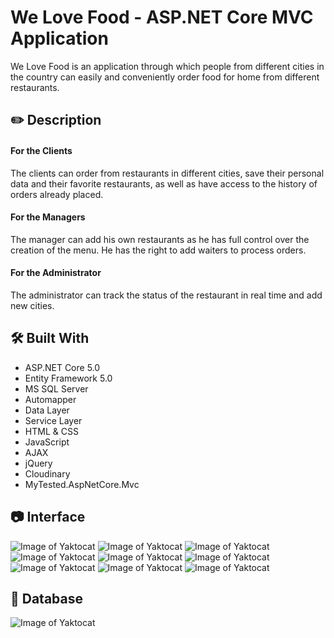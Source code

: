 # We Love Food - ASP.NET Core MVC Application
We Love Food is an application through which people from different cities in the country can easily and conveniently order food for home from different restaurants.

## ✏️ Description

#### For the Clients
The clients can order from restaurants in different cities, save their personal data and their favorite restaurants, as well as have access to the history of orders already placed.

#### For the Managers
The manager can add his own restaurants as he has full control over the creation of the menu. He has the right to add waiters to process orders.

#### For the Administrator
The administrator can track the status of the restaurant in real time and add new cities.

## 🛠️ Built With
* ASP.NET Core 5.0
* Entity Framework 5.0
* MS SQL Server
* Automapper
* Data Layer
* Service Layer
* HTML & CSS
* JavaScript
* AJAX
* jQuery
* Cloudinary
* MyTested.AspNetCore.Mvc

## 📷 Interface
![Image of Yaktocat](https://github.com/dbegogow/We-Love-Food/blob/main/Images/home.png)
![Image of Yaktocat](https://github.com/dbegogow/We-Love-Food/blob/main/Images/cities.png)
![Image of Yaktocat](https://github.com/dbegogow/We-Love-Food/blob/main/Images/menu.png)
![Image of Yaktocat](https://github.com/dbegogow/We-Love-Food/blob/main/Images/cart.png)
![Image of Yaktocat](https://github.com/dbegogow/We-Love-Food/blob/main/Images/orders.png)
![Image of Yaktocat](https://github.com/dbegogow/We-Love-Food/blob/main/Images/register.png)
![Image of Yaktocat](https://github.com/dbegogow/We-Love-Food/blob/main/Images/manager-restaurants.png)
![Image of Yaktocat](https://github.com/dbegogow/We-Love-Food/blob/main/Images/meals.png)
![Image of Yaktocat](https://github.com/dbegogow/We-Love-Food/blob/main/Images/waiters.png)

## 💾 Database
![Image of Yaktocat](https://github.com/dbegogow/We-Love-Food/blob/main/Images/database.png)